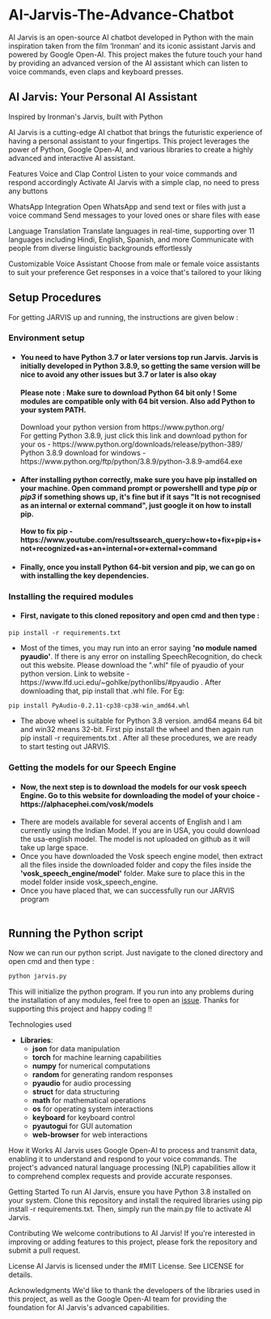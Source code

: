 # AI-Jarvis-The-Advance-Chatbot
AI Jarvis is an open-source AI chatbot developed in Python with the main inspiration taken from the film ‘Ironman’ and its iconic assistant Jarvis and powered by Google Open-AI. This project makes the future touch your hand by providing an advanced version of the AI assistant which can listen to voice commands, even claps and keyboard presses.
## AI Jarvis: Your Personal AI Assistant 
Inspired by Ironman's Jarvis, built with Python

AI Jarvis is a cutting-edge AI chatbot that brings the futuristic experience of having a personal assistant to your fingertips. This project leverages the power of Python, Google Open-AI, and various libraries to create a highly advanced and interactive AI assistant.

Features
Voice and Clap Control
Listen to your voice commands and respond accordingly Activate AI Jarvis with a simple clap, no need to press any buttons

WhatsApp Integration
Open WhatsApp and send text or files with just a voice command Send messages to your loved ones or share files with ease

Language Translation
Translate languages in real-time, supporting over 11 languages including Hindi, English, Spanish, and more Communicate with people from diverse linguistic backgrounds effortlessly

Customizable Voice Assistant
Choose from male or female voice assistants to suit your preference Get responses in a voice that's tailored to your liking

## Setup Procedures
For getting JARVIS up and running, the instructions are given below :

### Environment setup
<ul>
  <li> <h4> You need to have Python 3.7 or later versions top run Jarvis. Jarvis is initially developed in Python 3.8.9, so getting the same version will be nice to avoid any other issues but 3.7 or later is also okay</h4> <b>Please note : Make sure to download Python 64 bit only ! Some modules are compatible only with 64 bit version. Also add Python to your system PATH.</b> <br><br> Download your python version from https://www.python.org/ <br> For getting Python 3.8.9, just click this link and download python for your os - https://www.python.org/downloads/release/python-389/ <br> Python 3.8.9 download for windows - https://www.python.org/ftp/python/3.8.9/python-3.8.9-amd64.exe <br></li>
  
  <li> <h4> After installing python correctly, make sure you have pip installed on your machine. Open command prompt or powershelll and type <i>pip</i> or <i>pip3</i> if something shows up, it's fine but if it says "It is not recognised as an internal or external command", just google it on how to install pip.<br><br>How to fix pip - https://www.youtube.com/resultssearch_query=how+to+fix+pip+is+not+recognized+as+an+internal+or+external+command</h4></li>
  
  <li><h4>Finally, once you install Python 64-bit version and pip, we can go on with installing the key dependencies. <br></h4></li>
</ul>

### Installing the required modules

<ul>
  <li><h4> First, navigate to this cloned repository and open cmd and then type : </h4></li>
</ul>

```
pip install -r requirements.txt
```
<ul>
  <li>Most of the times, you may run into an error saying <b>'no module named pyaudio'</b>. If there is any error on installing SpeechRecognition, do check out this website. Please download the ".whl" file of pyaudio of your python version. Link to website - https://www.lfd.uci.edu/~gohlke/pythonlibs/#pyaudio . After downloading that, pip install that .whl file. For Eg:</li>
  </ul>
  
 ```
 pip install PyAudio‑0.2.11‑cp38‑cp38‑win_amd64.whl
 ```
 <ul>
  <li>The above wheel is suitable for Python 3.8 version. amd64 means 64 bit and win32 means 32-bit. First pip install the wheel and then again run pip install -r requirements.txt . After all these procedures, we are ready to start testing out JARVIS. <br></li>
  </ul>

### Getting the models for our Speech Engine

<ul>
  <li><h4>Now, the next step is to download the models for our vosk speech Engine. Go to this website for downloading the model of your choice - https://alphacephei.com/vosk/models</h4></li>
  <li>There are models available for several accents of English and I am currently using the Indian Model. If you are in USA, you could download the usa-english model. The model is not uploaded on github as it will take up large space.<br></li>
  <li>Once you have downloaded the Vosk speech engine model, then extract all the files inside the downloaded folder and copy the files inside the <b>'vosk_speech_engine/model'</b> folder. Make sure to place this in the model folder inside vosk_speech_engine.<br></li>
  <li>Once you have placed that, we can successfully run our JARVIS program<br><br></li>
  </ul>

## Running the Python script

Now we can run our python script. Just navigate to the cloned directory and open cmd and then type :
```python
python jarvis.py
```
This will initialize the python program. If you run into any problems during the installation of any modules, feel free to open an [issue](https://github.com/JoelShine/JARVIS-AI-ASSISTANT/issues). Thanks for supporting this project and happy coding !!


Technologies used
<ul> <li><b>Libraries</b>: <ul> <li><b>json</b> for data manipulation</li> <li><b>torch</b> for machine learning capabilities</li> <li><b>numpy</b> for numerical computations</li> <li><b>random</b> for generating random responses</li> <li><b>pyaudio</b> for audio processing</li> <li><b>struct</b> for data structuring</li> <li><b>math</b> for mathematical operations</li> <li><b>os</b> for operating system interactions</li> <li><b>keyboard</b> for keyboard control</li> <li><b>pyautogui</b> for GUI automation</li> <li><b>web-browser</b> for web interactions</li> </ul> </li> </ul>
How it Works
AI Jarvis uses Google Open-AI to process and transmit data, enabling it to understand and respond to your voice commands. The project's advanced natural language processing (NLP) capabilities allow it to comprehend complex requests and provide accurate responses.

Getting Started
To run AI Jarvis, ensure you have Python 3.8 installed on your system. Clone this repository and install the required libraries using pip install -r requirements.txt. Then, simply run the main.py file to activate AI Jarvis.

Contributing
We welcome contributions to AI Jarvis! If you're interested in improving or adding features to this project, please fork the repository and submit a pull request.

License
AI Jarvis is licensed under the #MIT License. See LICENSE for details.

Acknowledgments
We'd like to thank the developers of the libraries used in this project, as well as the Google Open-AI team for providing the foundation for AI Jarvis's advanced capabilities.
